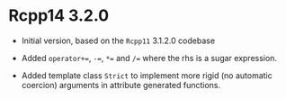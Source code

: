 # Rcpp14 3.2.0

* Initial version, based on the `Rcpp11` 3.1.2.0 codebase

* Added `operator+=`, `-=`, `*=` and `/=` where the rhs is a sugar expression. 

* Added template class `Strict` to implement more rigid (no automatic coercion) 
  arguments in attribute generated functions. 



